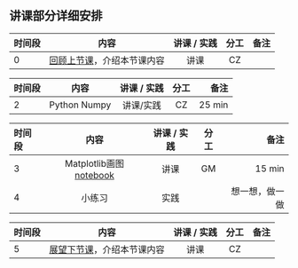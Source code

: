 ## 讲课部分详细安排

|  时间段   |  内容    |   讲课 / 实践   |  分工  |    备注   |
| :---     |   :----:    |   :----:    |    :----:    |       ---: |
|    0     | [回顾上节课](2-FBD.md)，介绍本节课内容     |  讲课    |     CZ     |         |

| 时间段 |       内容       | 讲课 / 实践 |   分工    |        备注        |
| :---   |   :----:     |   :----:    |    :----:    |       ---: |
|   2    |  Python Numpy   |    讲课/实践     |     CZ    |    25 min      |

|时间段     |  内容    | 讲课 / 实践     |  分工  |备注       |
| :---      |   :----:    |   :----:    |    :----:    |       ---: |
|   3       |  Matplotlib画图[notebook](matplotlib_python/plot.ipynb)   |  讲课    |     GM     |     15 min      |
|   4       |    小练习   |   实践   |          |    想一想，做一做      |

| 时间段 |                  内容                  | 讲课 / 实践 | 分工 | 备注 |
| :----- | :------------------------------------: | :---------: | :--: | ---: |
| 5      | [展望下节课](4-FBD.md)，介绍本节课内容 |    讲课     |  CZ  |      |
